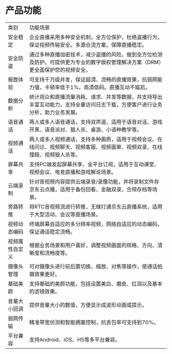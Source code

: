# 产品功能

<table>
<tr>
    <td>类别<br/>
    <td>功能场景</td>
</tr>
<tr>
    <td>安全稳定</td>
    <td>企业直播采用多种安全机制，全方位保护，杜绝盗播行为，保证视频传输安全。多源合流方案，保障直播稳定。</td>
</tr>
<tr>
    <td>安全防盗</td>
    <td>通过多种直播加密技术，减少盗播的风险，做到全方位检测及防护。可提供更为专业的数字版权管理解决方案（DRM）更全面保护您的视频安全。</td>
</tr>
<tr>
    <td>极致体验</td>
    <td>可支持千万级并发，保证超清、流畅的直播效果，抗弱网能力强，卡顿率低于1%。高清低码。直播互动不尴尬。</td>
</tr>
<tr>
    <td>数据分析</td>
    <td>统计观众和直播流量消耗、请求、并发等数据，并支持导出丰富互动能力，支持全量访问日志下载，方便客户进行业务分析，助力业务发展。</td>
</tr>
<tr>
    <td>语音通话</td>
    <td>两人或多人语音通话，支持双声道，适用于语音对话、游戏开黑、语音派对、狼人杀、桌游、小语种教学等。</td>
</tr>
<tr>
    <td>视频通话</td>
    <td>两人或多人视频通话，支持多种画质，适用于视频会议、在线问诊、视频聊天、视频客服、视频面审、视频双录、在线理赔、视频狼人杀等。</td>
</tr>
<tr>
    <td>屏幕共享</td>
    <td>支持PC端发起屏幕共享、全平台订阅，适用于互动课堂、视频会议、电竞直播和游戏解说场景。</td>
</tr>
<tr>
    <td>云端录制</td>
    <td>针对音视频内容提供云端录音/录像功能，并将录制文件存京东云点播，适用于备份回看、金融双录、合规存档等场景。
</td>
</tr>
    <td>旁路转推</td>
    <td>将RTC音视频流进行转推，无缝打通京东云直播系统，适用于大型活动、会议等直播场景。
</td>
</tr>
    <td>视频动态编码</td>
    <td>终端屏幕自适应的多分辨率视频，网络自适应的动态编码，保证通话稳定流畅。</td>
</tr>
<tr>
    <td>视频属性自定义</td>
    <td>根据业务场景和用户喜好，调整视频画面的规格、方向、清晰度和流畅度等。</td>
</tr>
<tr>
    <td>摄像头管理</td>
    <td>可对摄像头进行前后置切换、缩放、对焦等操作，使通话拍摄效果更好。</td>
</tr>
<tr>
    <td>基础美颜</td>
    <td>支持基础的美颜功能，包括设置美白、磨皮、红润以及基本的滤镜效果。</td>
</tr>
<tr>
    <td>音量大小回调</td>
    <td>提供音量大小的数值，方便显示成波形动画或提示。</td>
</tr> 
<tr>
    <td>弱网传输</td>
    <td>精准带宽侦测和智能拥塞控制，抗丢包率可支持到70%。</td>
</tr> 
<tr>
    <td>平台兼容</td>
    <td>支持Android、iOS、H5等多平台兼容。</td>
</tr>     
</table>

